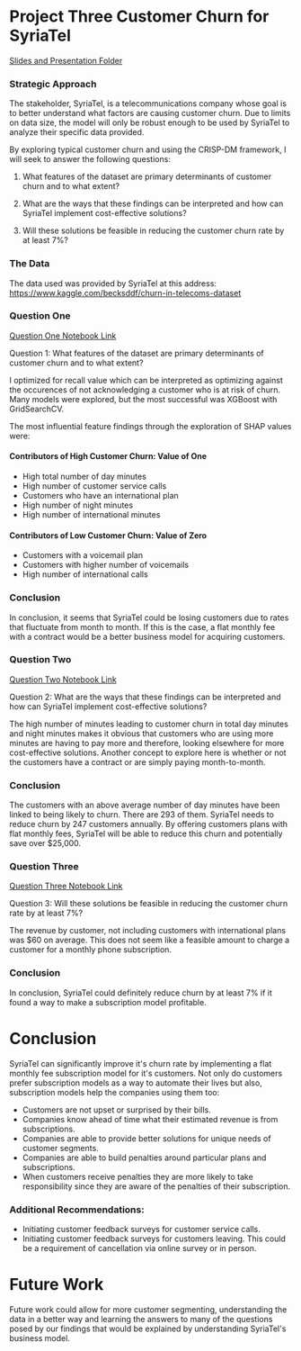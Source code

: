 # Project Three Customer Churn for SyriaTel

[Slides and Presentation Folder](https://drive.google.com/drive/folders/1NddLHopNLhAqZx7mU4sF_FbB-gEAjrpo?usp=sharing)


### Strategic Approach

The stakeholder, SyriaTel, is a telecommunications company whose goal is to better understand what factors are causing customer churn. Due to limits on data size, the model will only be robust enough to be used by SyriaTel to analyze their specific data provided.

By exploring typical customer churn and using the CRISP-DM framework, I will seek to answer the following questions: 

1. What features of the dataset are primary determinants of customer churn and to what extent?

2. What are the ways that these findings can be interpreted and how can SyriaTel implement cost-effective solutions?

3. Will these solutions be feasible in reducing the customer churn rate by at least 7%?


### The Data

The data used was provided by SyriaTel at this address: https://www.kaggle.com/becksddf/churn-in-telecoms-dataset


### Question One

[Question One Notebook Link](https://github.com/jaykayso/dsc-mod-3-project-v2-1-onl01-dtsc-ft-041320/blob/master/notebooks/Question%20One.ipynb)

Question 1: What features of the dataset are primary determinants of customer churn and to what extent?
    
I optimized for recall value which can be interpreted as optimizing against the occurences of not acknowledging a customer who is at risk of churn. Many models were explored, but the most successful was XGBoost with GridSearchCV.
    
The most influential feature findings through the exploration of SHAP values were: 

#### Contributors of High Customer Churn: Value of One

- High total number of day minutes
- High number of customer service calls
- Customers who have an international plan
- High number of night minutes
- High number of international minutes

#### Contributors of Low Customer Churn: Value of Zero

- Customers with a voicemail plan
- Customers with higher number of voicemails
- High number of international calls
    
### Conclusion

In conclusion, it seems that SyriaTel could be losing customers due to rates that fluctuate from month to month. If this is the case, a flat monthly fee with a contract would be a better business model for acquiring customers.

### Question Two

[Question Two Notebook Link](https://github.com/jaykayso/dsc-mod-3-project-v2-1-onl01-dtsc-ft-041320/blob/master/notebooks/Question%20Two.ipynb)

Question 2: What are the ways that these findings can be interpreted and how can SyriaTel implement cost-effective solutions?

The high number of minutes leading to customer churn in total day minutes and night minutes makes it obvious that customers who are using more minutes are having to pay more and therefore, looking elsewhere for more cost-effective solutions. Another concept to explore here is whether or not the customers have a contract or are simply paying month-to-month.


### Conclusion

The customers with an above average number of day minutes have been linked to being likely to churn. There are 293 of them. SyriaTel needs to reduce churn by 247 customers annually. By offering customers plans with flat monthly fees, SyriaTel will be able to reduce this churn and potentially save over $25,000.

### Question Three
    
[Question Three Notebook Link](https://github.com/jaykayso/dsc-mod-3-project-v2-1-onl01-dtsc-ft-041320/blob/master/notebooks/Question%20Three.ipynb)
    
Question 3: Will these solutions be feasible in reducing the customer churn rate by at least 7%?

The revenue by customer, not including customers with international plans was $60 on average. This does not seem like a feasible amount to charge a customer for a monthly phone subscription. 
    
### Conclusion
    
In conclusion, SyriaTel could definitely reduce churn by at least 7% if it found a way to make a subscription model profitable. 

    
# Conclusion

SyriaTel can significantly improve it's churn rate by implementing a flat monthly fee subscription model for it's customers. Not only do customers prefer subscription models as a way to automate their lives but also, subscription models help the companies using them too:
 - Customers are not upset or surprised by their bills. 
 - Companies know ahead of time what their estimated revenue is from subscriptions.
 - Companies are able to provide better solutions for unique needs of customer segments. 
 - Companies are able to build penalties around particular plans and subscriptions. 
 - When customers receive penalties they are more likely to take responsibility since they are aware of the penalties of their subscription. 
 
### Additional Recommendations: 

- Initiating customer feedback surveys for customer service calls.
- Initiating customer feedback surveys for customers leaving. This could be a requirement of cancellation via online survey or in person. 


# Future Work

Future work could allow for more customer segmenting, understanding the data in a better way and learning the answers to many of the questions posed by our findings that would be explained by understanding SyriaTel's business model. 

    
    
    
    
    
    
    
    
    
    
    
    
    
    
    
    
    
    
    
    